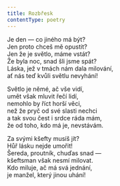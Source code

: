 ```yaml
---
title: Rozbřesk
contentType: poetry
---
```


<section>

Je den — co jiného má být?  
Jen proto chceš mě opustit?  
Jen že je světlo, máme vstát?  
Že byla noc, snad šli jsme spát?  
Láska, jež v tmách nám dala milování,  
ať nás teď kvůli světlu nevyhání!

</section>

<section>

Světlo je němé, ač vše vidí,  
umět však mluvit řečí lidí,  
nemohlo by říct horší věci,  
než že pryč od své slasti nechci  
a tak svou čest i srdce ráda mám,  
že od toho, kdo má je, nevstávám.

</section>

<section>

Za svými kšefty musíš jít?  
Hůř lásku nejde umořit!  
Šereda, proutník, chuďas snad —  
kšeftsman však nesmí milovat.  
Kdo miluje, ač má svá jednání,  
je manžel, který jinou uhání!

</section>
